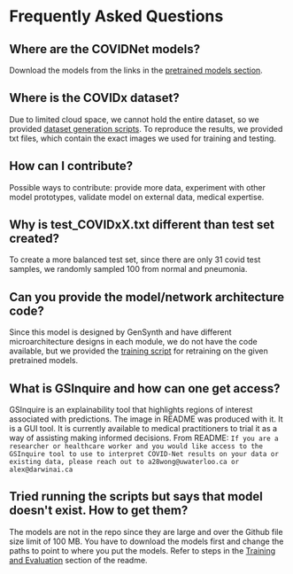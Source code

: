 # Frequently Asked Questions

## Where are the COVIDNet models?
Download the models from the links in the [pretrained models section](../README.md#pretrained-models).

## Where is the COVIDx dataset?
Due to limited cloud space, we cannot hold the entire dataset, so we provided [dataset generation scripts](../README.md#covidx-dataset). To reproduce the results, we provided txt files, which contain the exact images we used for training and testing.

## How can I contribute?
Possible ways to contribute: provide more data, experiment with other model prototypes, validate model on external data, medical expertise.

## Why is test_COVIDxX.txt different than test set created?
To create a more balanced test set, since there are only 31 covid test samples, we randomly sampled 100 from normal and pneumonia.

## Can you provide the model/network architecture code?
Since this model is designed by GenSynth and have different microarchitecture designs in each module, we do not have the code available, but we provided the [training script](../README.md#steps-for-training) for retraining on the given pretrained models.

## What is GSInquire and how can one get access?
GSInquire is an explainability tool that highlights regions of interest associated with predictions. The image in README was produced with it. It is a GUI tool. It is currently available to medical practitioners to trial it as a way of assisting making informed decisions. From README: `If you are a researcher or healthcare worker and you would like access to the GSInquire tool to use to interpret COVID-Net results on your data or existing data, please reach out to a28wong@uwaterloo.ca or alex@darwinai.ca`

## Tried running the scripts but says that model doesn't exist. How to get them?
The models are not in the repo since they are large and over the Github file size limit of 100 MB. You have to download the models first and change the paths to point to where you put the models. Refer to steps in the [Training and Evaluation](../README.md#training-and-evaluation) section of the readme.
